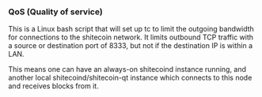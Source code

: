 ### QoS (Quality of service) ###

This is a Linux bash script that will set up tc to limit the outgoing bandwidth for connections to the shitecoin network. It limits outbound TCP traffic with a source or destination port of 8333, but not if the destination IP is within a LAN.

This means one can have an always-on shitecoind instance running, and another local shitecoind/shitecoin-qt instance which connects to this node and receives blocks from it.
